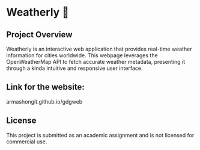 # Weatherly 🔆

## Project Overview
Weatherly is an interactive web application that provides real-time weather information for cities worldwide. This webpage leverages the OpenWeatherMap API to fetch accurate weather metadata, presenting it through a kinda intuitive and responsive user interface.

## Link for the website: 
armashongit.github.io/gdgweb

## License
This project is submitted as an academic assignment and is not licensed for commercial use.



